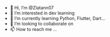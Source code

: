 - 👋 Hi, I’m @Zlatann07
- 👀 I’m interested in dev learning
- 🌱 I’m currently learning Python, Flutter, Dart...
- 💞️ I’m looking to collaborate on 
- 📫 How to reach me ...

<!---
Zlatann07/Zlatann07 is a ✨ special ✨ repository because its `README.md` (this file) appears on your GitHub profile.
You can click the Preview link to take a look at your changes.
--->
